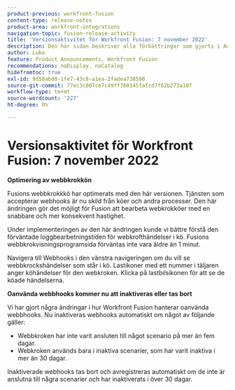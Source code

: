 ```yaml
---
product-previous: workfront-fusion
content-type: release-notes
product-area: workfront-integrations
navigation-topic: fusion-release-activity
title: 'Versionsaktivitet för Workfront Fusion: 7 november 2022'
description: Den här sidan beskriver alla förbättringar som gjorts i Adobe Workfront Fusion under veckan 7 november 2022.
author: Luke
feature: Product Announcements, Workfront Fusion
recommendations: noDisplay, noCatalog
hidefromtoc: true
exl-id: 9d58abd0-1fe7-43c8-a1ea-2fadea738590
source-git-commit: 77ec3c007ce7c49ff760145fafcd7f62b273a18f
workflow-type: tm+mt
source-wordcount: '227'
ht-degree: 0%

---
```


# Versionsaktivitet för Workfront Fusion: 7 november 2022

**Optimering av webbkrokkön**

Fusions webbkrokkkö har optimerats med den här versionen. Tjänsten som accepterar webhooks är nu skild från köer och andra processer. Den här ändringen gör det möjligt för Fusion att bearbeta webkrokköer med en snabbare och mer konsekvent hastighet.

Under implementeringen av den här ändringen kunde vi bättre förstå den förväntade loggbearbetningstiden för webkrofthändelser i kö. Fusions webbkrokvisningsprogramsida förväntas inte vara äldre än 1 minut.

Navigera till Webhooks i den vänstra navigeringen om du vill se webbkrockshändelser som står i kö. Lastikoner med ett nummer i täljaren anger köhändelser för den webkroken. Klicka på lastbilsikonen för att se de köade händelserna.


**Oanvända webbhooks kommer nu att inaktiveras eller tas bort**

Vi har gjort några ändringar i hur Workfront Fusion hanterar oanvända webbhooks. Nu inaktiveras webhooks automatiskt om något av följande gäller:

* Webbkroken har inte varit ansluten till något scenario på mer än fem dagar.
* Webkroken används bara i inaktiva scenarier, som har varit inaktiva i mer än 30 dagar.

Inaktiverade webhooks tas bort och avregistreras automatiskt om de inte är anslutna till några scenarier och har inaktiverats i över 30 dagar.
